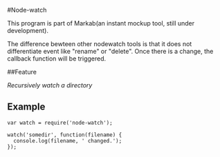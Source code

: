 #Node-watch

This program is part of Markab(an instant mockup tool, still under development). 

The difference bewteen other nodewatch tools is that it does not differentiate event like "rename" or "delete". Once there is a change, the callback function will be triggered.

##Feature

*Recursively watch a directory*


## Example

    var watch = require('node-watch');

    watch('somedir', function(filename) {
      console.log(filename, ' changed.');
    });

